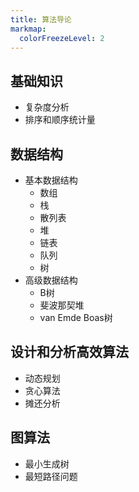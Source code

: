 ```yaml
---
title: 算法导论
markmap:
  colorFreezeLevel: 2
---
```


## 基础知识

- 复杂度分析
- 排序和顺序统计量

## 数据结构

- 基本数据结构
  - 数组
  - 栈
  - 散列表
  - 堆
  - 链表
  - 队列
  - 树
- 高级数据结构
  - B树
  - 斐波那契堆
  - van Emde Boas树

## 设计和分析高效算法

- 动态规划
- 贪心算法
- 摊还分析

## 图算法

- 最小生成树
- 最短路径问题
